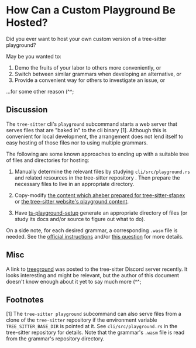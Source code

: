 # How Can a Custom Playground Be Hosted?

Did you ever want to host your own custom version of a tree-sitter
playground?

May be you wanted to:

1. Demo the fruits of your labor to others more conveniently, or
2. Switch between similar grammars when developing an alternative, or
3. Provide a convenient way for others to investigate an issue, or

...for some other reason (^^;

## Discussion

The `tree-sitter` cli's `playground` subcommand starts a web server
that serves files that are "baked in" to the cli binary [1].  Although
this is convenient for local development, the arrangement does not
lend itself to easy hosting of those files nor to using multiple
grammars.

The following are some known approaches to ending up with a suitable
tree of files and directories for hosting:

1. Manually determine the relevant files by studying
   `cli/src/playground.rs` and related resources in the tree-sitter
   repository .  Then prepare the necessary files to live in an
   appropriate directory.

2. Copy-modify [the content which aheber prepared for
tree-sitter-sfapex](https://github.com/aheber/tree-sitter-sfapex/tree/main/docs)
or [the tree-sitter website's playground
content](https://tree-sitter.github.io/tree-sitter/playground).

3. Have
[ts-playground-setup](https://github.com/sogaiu/ts-playground-setup)
generate an appropriate directory of files (or study its docs and/or
source to figure out what to do).

On a side note, for each desired grammar, a corresponding `.wasm` file
is needed.  See the [official
instructions](https://github.com/tree-sitter/tree-sitter/tree/master/lib/binding_web#generate-wasm-language-files)
and/or [this
question](../which-version-of-emscripten-should-be-used-for-the-playground/README.md)
for more details.

## Misc

A link to [treeground](https://github.com/picomet/treeground) was
posted to the tree-sitter Discord server recently.  It looks
interesting and might be relevant, but the author of this document
doesn't know enough about it yet to say much more (^^;

## Footnotes

[1] The `tree-sitter playground` subcommand can also serve files from
a clone of the `tree-sitter` repository if the environment variable
`TREE_SITTER_BASE_DIR` is pointed at it.  See `cli/src/playground.rs`
in the tree-sitter repository for details.  Note that the grammar's
`.wasm` file is read from the grammar's repository directory.

